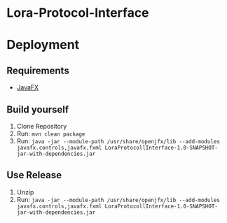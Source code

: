 # Lora-Protocol-Interface

# Deployment 

## Requirements
- [JavaFX](https://openjfx.io/)
## Build yourself

1. Clone Repository
2. Run: `mvn clean package`
3. Run: `java -jar --module-path /usr/share/openjfx/lib --add-modules javafx.controls,javafx.fxml LoraProtocollInterface-1.0-SNAPSHOT-jar-with-dependencies.jar`

## Use Release

1. Unzip
2. Run: `java -jar --module-path /usr/share/openjfx/lib --add-modules javafx.controls,javafx.fxml LoraProtocollInterface-1.0-SNAPSHOT-jar-with-dependencies.jar`

